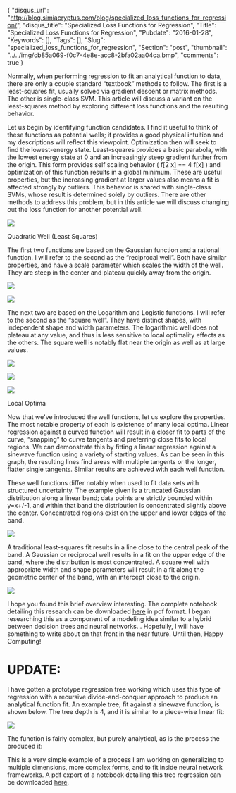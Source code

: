 {
  "disqus_url": "http://blog.simiacryptus.com/blog/specialized_loss_functions_for_regression/",
  "disqus_title": "Specialized Loss Functions for Regression",
  "Title": "Specialized Loss Functions for Regression",
  "Pubdate": "2016-01-28",
  "Keywords": [],
  "Tags": [],
  "Slug": "specialized_loss_functions_for_regression",
  "Section": "post",
  "thumbnail": "../../img/cb85a069-f0c7-4e8e-acc8-2bfa02aa04ca.bmp",
  "comments": true
}

Normally, when performing regression to fit an analytical function to data, there are only a couple standard “textbook” methods to follow. The first is a least-squares fit, usually solved via gradient descent or matrix methods. The other is single-class SVM. This article will discuss a variant on the least-squares method by exploring different loss functions and the resulting behavior.

Let us begin by identifying function candidates. I find it useful to think of these functions as potential wells; it provides a good physical intuition and my descriptions will reflect this viewpoint. Optimization then will seek to find the lowest-energy state. Least-squares provides a basic parabola, with the lowest energy state at 0 and an increasingly steep gradient further from the origin. This form provides self scaling behavior ( f[2 x] == 4 f[x] ) and optimization of this function results in a global minimum. These are useful properties, but the increasing gradient at larger values also means a fit is affected strongly by outliers. This behavior is shared with single-class SVMs, whose result is determined solely by outliers. There are other methods to address this problem, but in this article we will discuss changing out the loss function for another potential well.

![](../../img/38858bfd-d8c5-4423-8fda-7e6c66eb9d89.bmp)

Quadratic Well (Least Squares)

The first two functions are based on the Gaussian function and a rational function. I will refer to the second as the “reciprocal well”. Both have similar properties, and have a scale parameter which scales the width of the well. They are steep in the center and plateau quickly away from the origin.

![](../../img/c6468082-22c4-4bfc-ad92-818afe716b25.bmp)

![](../../img/f03a0e7c-60a3-4790-9c92-61a90628bede.bmp)

The next two are based on the Logarithm and Logistic functions. I will refer to the second as the “square well”. They have distinct shapes, with independent shape and width parameters. The logarithmic well does not plateau at any value, and thus is less sensitive to local optimality effects as the others. The square well is notably flat near the origin as well as at large values.

![](../../img/156760c9-9870-42dc-9fe2-e5232d2a164f.bmp)

![](../../img/23ad8a52-424f-47fe-887d-7c3976efa121.bmp)

![](../../img/bc785be4-6022-4b00-ae0e-769d03272071.bmp)

Local Optima

Now that we've introduced the well functions, let us explore the properties. The most notable property of each is existence of many local optima. Linear regression against a curved function will result in a closer fit to parts of the curve, “snapping” to curve tangents and preferring close fits to local regions. We can demonstrate this by fitting a linear regression against a sinewave function using a variety of starting values. As can be seen in this graph, the resulting lines find areas with multiple tangents or the longer, flatter single tangents. Similar results are achieved with each well function.

These well functions differ notably when used to fit data sets with structured uncertainty. The example given is a truncated Gaussian distribution along a linear band; data points are strictly bounded within y=x+/-1, and within that band the distribution is concentrated slightly above the center. Concentrated regions exist on the upper and lower edges of the band.

![](../../img/8c84f2e8-344e-481e-b427-1b3d89aefb9f.bmp)

A traditional least-squares fit results in a line close to the central peak of the band. A Gaussian or reciprocal well results in a fit on the upper edge of the band, where the distribution is most concentrated. A square well with appropriate width and shape parameters will result in a fit along the geometric center of the band, with an intercept close to the origin.

![](../../img/37caf8bf-2b15-4fb0-b097-fa50d1e9c384.bmp)

I hope you found this brief overview interesting. The complete notebook detailing this research can be downloaded [here](https://drive.google.com/open?id=0B5Y-Tw6GZ3GlWHBQTDVMbjZIOG8) in pdf format. I began researching this as a component of a modeling idea similar to a hybrid between decision trees and neural networks... Hopefully, I will have something to write about on that front in the near future. Until then, Happy Computing!

# UPDATE:

I have gotten a prototype regression tree working which uses this type of regression with a recursive divide-and-conquer approach to produce an analytical function fit. An example tree, fit against a sinewave function, is shown below. The tree depth is 4, and it is similar to a piece-wise linear fit:

![](../../img/cb85a069-f0c7-4e8e-acc8-2bfa02aa04ca.bmp)

The function is fairly complex, but purely analytical, as is the process the produced it:

This is a very simple example of a process I am working on generalizing to multiple dimensions, more complex forms, and to fit inside neural network frameworks. A pdf export of a notebook detailing this tree regression can be downloaded [here](https://drive.google.com/open?id=0B5Y-Tw6GZ3GlWldDQXdDMjdfaTg).
